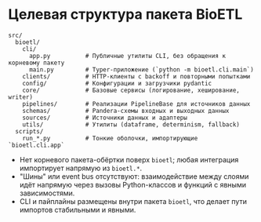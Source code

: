 # Целевая структура пакета BioETL

```
src/
  bioetl/
    cli/
      app.py          # Публичные утилиты CLI, без обращения к корневому пакету
      main.py         # Typer-приложение (`python -m bioetl.cli.main`)
    clients/          # HTTP-клиенты с backoff и повторными попытками
    config/           # Конфигурации и загрузчики pydantic
    core/             # Базовые сервисы (логирование, хеширование, writer)
    pipelines/        # Реализации PipelineBase для источников данных
    schemas/          # Pandera-схемы входных и выходных данных
    sources/          # Источники данных и адаптеры
    utils/            # Утилиты (dataframe, determinism, fallback)
  scripts/
    run_*.py          # Тонкие оболочки, импортирующие `bioetl.cli.app`
```

- Нет корневого пакета-обёртки поверх `bioetl`; любая интеграция импортирует
  напрямую из `bioetl.*`.
- "Шины" или event bus отсутствуют: взаимодействие между слоями идёт напрямую
  через вызовы Python-классов и функций с явными зависимостями.
- CLI и пайплайны размещены внутри пакета `bioetl`, что делает пути импортов
  стабильными и явными.
